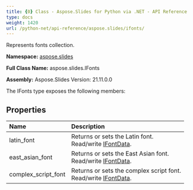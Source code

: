 ```yaml
---
title: {0} Class - Aspose.Slides for Python via .NET - API Reference
type: docs
weight: 1420
url: /python-net/api-reference/aspose.slides/ifonts/
---
```


Represents fonts collection.

**Namespace:** [aspose.slides](/python-net/api-reference/aspose.slides/)

**Full Class Name:** aspose.slides.IFonts

**Assembly:**  Aspose.Slides Version: 21.11.0.0

The IFonts type exposes the following members:
## **Properties**
|**Name**|**Description**|
| :- | :- |
|latin_font|Returns or sets the Latin font.<br/>            Read/write [IFontData](/python-net/api-reference/aspose.slides/ifontdata/).|
|east_asian_font|Returns or sets the East Asian font.<br/>            Read/write [IFontData](/python-net/api-reference/aspose.slides/ifontdata/).|
|complex_script_font|Returns or sets the complex script font.<br/>            Read/write [IFontData](/python-net/api-reference/aspose.slides/ifontdata/).|
